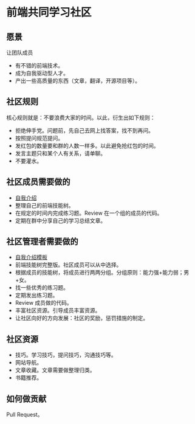 # 前端共同学习社区
## 愿景
让团队成员
* 有不错的前端技术。
* 成为自我驱动型人才。
* 产出一些高质量的东西（文章，翻译，开源项目等）。

## 社区规则
核心规则就是：不要浪费大家的时间。以此，衍生出如下规则：
* 拒绝伸手党。问题前，先自己去网上找答案，找不到再问。
* 按照提问规范提问。
* 发红包的数量要和群的人数一样多。以此避免抢红包的时间。
* 发言主题只和某个人有关系，请单聊。
* 不要灌水。

## 社区成员需要做的
* [自我介绍](detail/member.md)
* 整理自己的前端技能树。
* 在规定的时间内完成练习题。Review 在一个组的成员的代码。
* 定期在群中分享自己的学习总结文章。

## 社区管理者需要做的
* [自我介绍模板](template/intro-self.md)
* 前端技能树完整版。社区成员可以从中选择。
* 根据成员的技能树，将成员进行两两分组。分组原则：能力强+能力弱；男+女。
* 找一些优秀的练习题。
* 定期发出练习题。
* Review 成员做的代码。
* 丰富社区资源。引导成员丰富资源。
* 让社区向好的方向发展：社区的奖励，惩罚措施的制定。

## 社区资源
* 技巧。学习技巧，提问技巧，沟通技巧等。
* 网站导航。
* 文章收藏。文章需要做整理归类。
* 书籍推荐。

## 如何做贡献
Pull Request。









